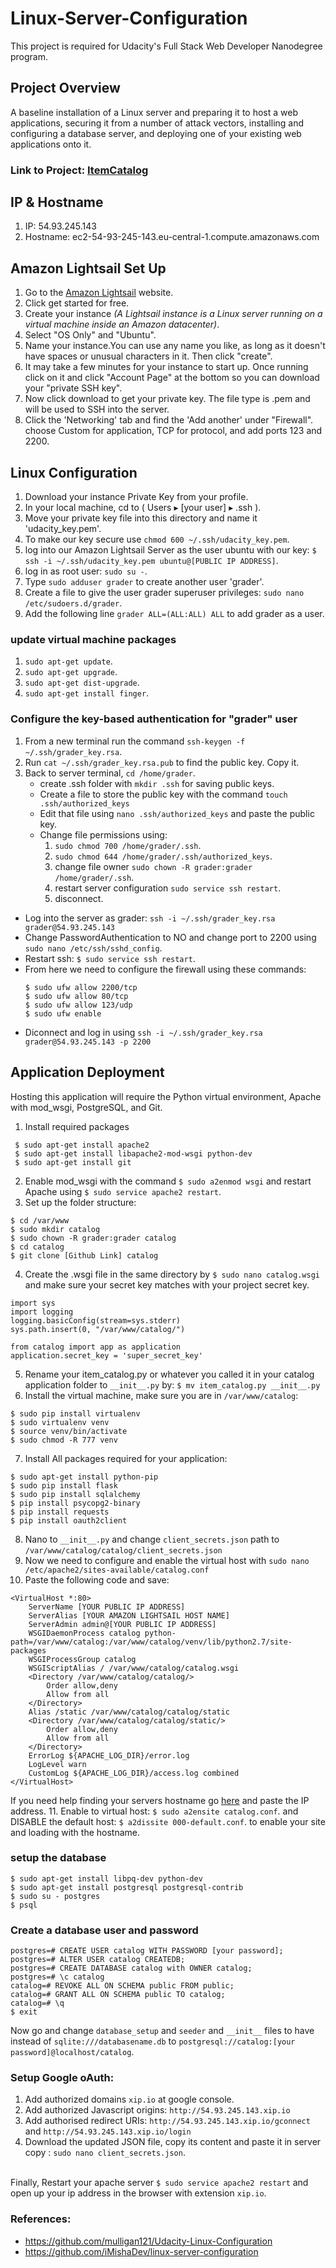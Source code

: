 # Linux-Server-Configuration
This project is required for Udacity's Full Stack Web Developer Nanodegree program.

## Project Overview
A baseline installation of a Linux server and preparing it to host a web applications, securing it from a number of attack vectors, installing and configuring a database server, and deploying one of your existing web applications onto it.

### Link to Project: [ItemCatalog](http://54.93.245.143.xip.io/)

## IP & Hostname
1. IP: 54.93.245.143 
2. Hostname: ec2-54-93-245-143.eu-central-1.compute.amazonaws.com

## Amazon Lightsail Set Up
1. Go to the [Amazon Lightsail](https://lightsail.aws.amazon.com/) website.
2. Click get started for free.
3. Create your instance *(A Lightsail instance is a Linux server running on a virtual machine inside an Amazon datacenter)*.
4. Select "OS Only" and "Ubuntu".
5. Name your instance.You can use any name you like, as long as it doesn't have spaces or unusual characters in it. Then click "create".
6. It may take a few minutes for your instance to start up. Once running click on it and click "Account Page" at the bottom so you can   download your "private SSH key". 
7. Now click download to get your private key. The file type is .pem and will be used to SSH into the server.
8. Click the 'Networking' tab and find the 'Add another' under "Firewall". choose Custom for application, TCP for protocol, and add ports 123 and 2200.
## Linux Configuration
1. Download your instance Private Key from your profile.
2. In your local machine, cd to ( Users⁩ ▸ [your user] ▸ .ssh ).
3. Move your private key file into this directory and name it 'udacity_key.pem'.
4. To make our key secure use `chmod 600 ~/.ssh/udacity_key.pem`.
5. log into our Amazon Lightsail Server as the user ubuntu with our key: `$ ssh -i ~/.ssh/udacity_key.pem ubuntu@[PUBLIC IP ADDRESS]`.
6. log in as root user: `sudo su -`.
7. Type `sudo adduser grader` to create another user 'grader'.
8. Create a file to give the user grader superuser privileges: `sudo nano /etc/sudoers.d/grader`.
9. Add the following line `grader ALL=(ALL:ALL) ALL` to add grader as a user.
### update virtual machine packages
1. `sudo apt-get update`.
2. `sudo apt-get upgrade`.
3. `sudo apt-get dist-upgrade`.
4. `sudo apt-get install finger`.
### Configure the key-based authentication for "grader" user
1. From a new terminal run the command `ssh-keygen -f ~/.ssh/grader_key.rsa`.
2. Run `cat ~/.ssh/grader_key.rsa.pub` to find the public key. Copy it.
3. Back to server terminal, `cd /home/grader`.
   * create .ssh folder with `mkdir .ssh` for saving public keys.
   * Create a file to store the public key with the command `touch .ssh/authorized_keys`
   * Edit that file using `nano .ssh/authorized_keys` and paste the public key.
   * Change file permissions using:
     1. `sudo chmod 700 /home/grader/.ssh`.
     2. `sudo chmod 644 /home/grader/.ssh/authorized_keys`.
     3. change file owner `sudo chown -R grader:grader /home/grader/.ssh`.
     4. restart server configuration `sudo service ssh restart`.
     5. disconnect.
* Log into the server as grader: `ssh -i ~/.ssh/grader_key.rsa grader@54.93.245.143`
* Change PasswordAuthentication to NO and change port to 2200 using `sudo nano /etc/ssh/sshd_config`.
* Restart ssh: `$ sudo service ssh restart`.
* From here we need to configure the firewall using these commands:
  ```
  $ sudo ufw allow 2200/tcp
  $ sudo ufw allow 80/tcp
  $ sudo ufw allow 123/udp
  $ sudo ufw enable
  ```
* Diconnect and log in using `ssh -i ~/.ssh/grader_key.rsa grader@54.93.245.143 -p 2200`
## Application Deployment
Hosting this application will require the Python virtual environment, Apache with mod_wsgi, PostgreSQL, and Git.
1. Install required packages
```
 $ sudo apt-get install apache2
 $ sudo apt-get install libapache2-mod-wsgi python-dev
 $ sudo apt-get install git
 ```
 2. Enable mod_wsgi with the command `$ sudo a2enmod wsgi` and restart Apache using `$ sudo service apache2 restart`.
 3. Set up the folder structure:
 ```
$ cd /var/www
$ sudo mkdir catalog
$ sudo chown -R grader:grader catalog
$ cd catalog
$ git clone [Github Link] catalog
```
4. Create the .wsgi file in the same directory by `$ sudo nano catalog.wsgi` and make sure your secret key matches with your project secret key.
```
import sys
import logging
logging.basicConfig(stream=sys.stderr)
sys.path.insert(0, "/var/www/catalog/")

from catalog import app as application
application.secret_key = 'super_secret_key'
```
5. Rename your item_catalog.py or whatever you called it in your catalog application folder to `__init__.py` by: 
`$ mv item_catalog.py __init__.py`
6. Install the virtual machine, make sure you are in `/var/www/catalog`:
```
$ sudo pip install virtualenv
$ sudo virtualenv venv
$ source venv/bin/activate
$ sudo chmod -R 777 venv
```
7. Install All packages required for your application:
```
$ sudo apt-get install python-pip
$ sudo pip install flask
$ sudo pip install sqlalchemy
$ pip install psycopg2-binary
$ pip install requests
$ pip install oauth2client
```
8. Nano to `__init__.py` and change `client_secrets.json` path to `/var/www/catalog/catalog/client_secrets.json`
9. Now we need to configure and enable the virtual host with `sudo nano /etc/apache2/sites-available/catalog.conf`
10. Paste the following code and save:

```
<VirtualHost *:80>
    ServerName [YOUR PUBLIC IP ADDRESS]
    ServerAlias [YOUR AMAZON LIGHTSAIL HOST NAME]
    ServerAdmin admin@[YOUR PUBLIC IP ADDRESS]
    WSGIDaemonProcess catalog python-path=/var/www/catalog:/var/www/catalog/venv/lib/python2.7/site-packages
    WSGIProcessGroup catalog
    WSGIScriptAlias / /var/www/catalog/catalog.wsgi
    <Directory /var/www/catalog/catalog/>
        Order allow,deny
        Allow from all
    </Directory>
    Alias /static /var/www/catalog/catalog/static
    <Directory /var/www/catalog/catalog/static/>
        Order allow,deny
        Allow from all
    </Directory>
    ErrorLog ${APACHE_LOG_DIR}/error.log
    LogLevel warn
    CustomLog ${APACHE_LOG_DIR}/access.log combined
</VirtualHost>
```
If you need help finding your servers hostname go [here](https://whatismyipaddress.com/ip-hostname) and paste the IP address.
11. Enable to virtual host:
`$ sudo a2ensite catalog.conf`.
and DISABLE the default host:
`$ a2dissite 000-default.conf`.
to enable your site and loading with the hostname.
### setup the database
```
$ sudo apt-get install libpq-dev python-dev
$ sudo apt-get install postgresql postgresql-contrib
$ sudo su - postgres
$ psql
```
### Create a database user and password
```
postgres=# CREATE USER catalog WITH PASSWORD [your password];
postgres=# ALTER USER catalog CREATEDB;
postgres=# CREATE DATABASE catalog with OWNER catalog;
postgres=# \c catalog
catalog=# REVOKE ALL ON SCHEMA public FROM public;
catalog=# GRANT ALL ON SCHEMA public TO catalog;
catalog=# \q
$ exit
```
Now go and change `database_setup` and `seeder` and `__init__` files to have instead of `sqlite:///databasename.db` to `postgresql://catalog:[your password]@localhost/catalog`.
### Setup Google oAuth:
1. Add authorized domains `xip.io` at google console.
2. Add authorized Javascript origins: `http://54.93.245.143.xip.io`
3. Add authorised redirect URIs: `http://54.93.245.143.xip.io/gconnect` and `http://54.93.245.143.xip.io/login`
4. Download the updated JSON file, copy its content and paste it in server copy : `sudo nano client_secrets.json`.

</br>Finally, Restart your apache server `$ sudo service apache2 restart` and open up your ip address in the browser with extension `xip.io`.

### References:
* https://github.com/mulligan121/Udacity-Linux-Configuration
* https://github.com/iMishaDev/linux-server-configuration







